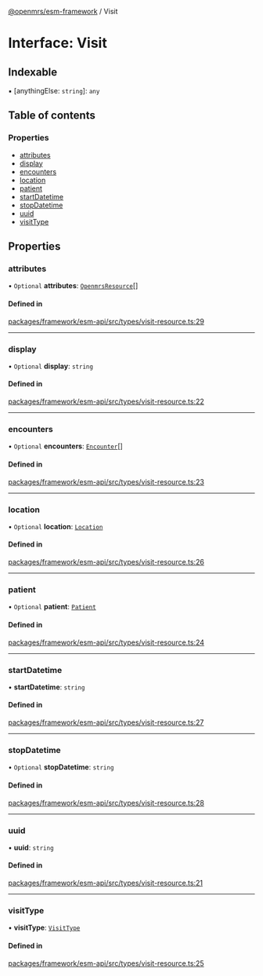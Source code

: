 [@openmrs/esm-framework](../API.md) / Visit

# Interface: Visit

## Indexable

▪ [anythingElse: `string`]: `any`

## Table of contents

### Properties

- [attributes](Visit.md#attributes)
- [display](Visit.md#display)
- [encounters](Visit.md#encounters)
- [location](Visit.md#location)
- [patient](Visit.md#patient)
- [startDatetime](Visit.md#startdatetime)
- [stopDatetime](Visit.md#stopdatetime)
- [uuid](Visit.md#uuid)
- [visitType](Visit.md#visittype)

## Properties

### attributes

• `Optional` **attributes**: [`OpenmrsResource`](OpenmrsResource.md)[]

#### Defined in

[packages/framework/esm-api/src/types/visit-resource.ts:29](https://github.com/Vishal772-pixel/openmrs-esm-core/blob/main/packages/framework/esm-api/src/types/visit-resource.ts#L29)

___

### display

• `Optional` **display**: `string`

#### Defined in

[packages/framework/esm-api/src/types/visit-resource.ts:22](https://github.com/Vishal772-pixel/openmrs-esm-core/blob/main/packages/framework/esm-api/src/types/visit-resource.ts#L22)

___

### encounters

• `Optional` **encounters**: [`Encounter`](Encounter.md)[]

#### Defined in

[packages/framework/esm-api/src/types/visit-resource.ts:23](https://github.com/Vishal772-pixel/openmrs-esm-core/blob/main/packages/framework/esm-api/src/types/visit-resource.ts#L23)

___

### location

• `Optional` **location**: [`Location`](Location.md)

#### Defined in

[packages/framework/esm-api/src/types/visit-resource.ts:26](https://github.com/Vishal772-pixel/openmrs-esm-core/blob/main/packages/framework/esm-api/src/types/visit-resource.ts#L26)

___

### patient

• `Optional` **patient**: [`Patient`](Patient.md)

#### Defined in

[packages/framework/esm-api/src/types/visit-resource.ts:24](https://github.com/Vishal772-pixel/openmrs-esm-core/blob/main/packages/framework/esm-api/src/types/visit-resource.ts#L24)

___

### startDatetime

• **startDatetime**: `string`

#### Defined in

[packages/framework/esm-api/src/types/visit-resource.ts:27](https://github.com/Vishal772-pixel/openmrs-esm-core/blob/main/packages/framework/esm-api/src/types/visit-resource.ts#L27)

___

### stopDatetime

• `Optional` **stopDatetime**: `string`

#### Defined in

[packages/framework/esm-api/src/types/visit-resource.ts:28](https://github.com/Vishal772-pixel/openmrs-esm-core/blob/main/packages/framework/esm-api/src/types/visit-resource.ts#L28)

___

### uuid

• **uuid**: `string`

#### Defined in

[packages/framework/esm-api/src/types/visit-resource.ts:21](https://github.com/Vishal772-pixel/openmrs-esm-core/blob/main/packages/framework/esm-api/src/types/visit-resource.ts#L21)

___

### visitType

• **visitType**: [`VisitType`](VisitType.md)

#### Defined in

[packages/framework/esm-api/src/types/visit-resource.ts:25](https://github.com/Vishal772-pixel/openmrs-esm-core/blob/main/packages/framework/esm-api/src/types/visit-resource.ts#L25)
